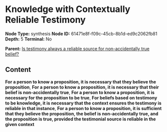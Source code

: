 # Knowledge with Contextually Reliable Testimony

**Node Type:** synthesis
**Node ID:** 61471e8f-f09c-45cb-8b1d-ed9c2062fb81
**Depth:** 5
**Terminal:** No

**Parent:** [Is testimony always a reliable source for non-accidentally true belief?](is-testimony-always-a-reliable-source-for-non-accidentally-true-belief-antithesis-4fa92bb5-41da-4bca-8dd0-ca16fca2412f.md)

## Content

**For a person to know a proposition, it is necessary that they believe the proposition**, **For a person to know a proposition, it is necessary that their belief is non-accidentally true**, **For a person to know a proposition, it is necessary for the proposition to be true**, **For beliefs based on testimony to be knowledge, it is necessary that the context ensures the testimony is reliable in that instance**, **For a person to know a proposition, it is sufficient that they believe the proposition, the belief is non-accidentally true, and the proposition is true, provided the testimonial source is reliable in the given context**
